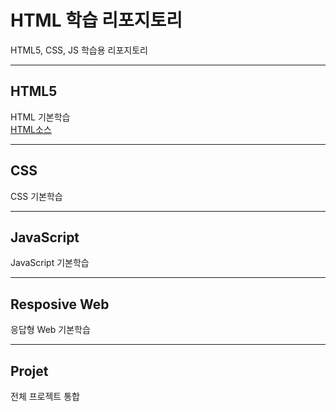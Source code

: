 # HTML 학습 리포지토리
HTML5, CSS, JS 학습용 리포지토리

-------------------------------------

## HTML5
HTML 기본학습
</br>[HTML소스](https://github.com/kg4543/StudyHtml/tree/main/01_HTML)

-------------------------------------

## CSS
CSS 기본학습

-------------------------------------

## JavaScript
JavaScript 기본학습

-------------------------------------

## Resposive Web
응답형 Web 기본학습

-------------------------------------

## Projet
전체 프로젝트 통합


